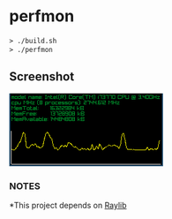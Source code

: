 # perfmon

```console
> ./build.sh
> ./perfmon
```
Screenshot
---
![perfmon - screenshot](/perfmon.png)

### NOTES
 *This project depends on [Raylib](https://github.com/raysan5/raylib/tree/master)
 
